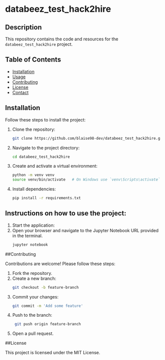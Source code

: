 # databeez_test_hack2hire

## Description
This repository contains the code and resources for the `databeez_test_hack2hire` project.

## Table of Contents
- [Installation](#installation)
- [Usage](#usage)
- [Contributing](#contributing)
- [License](#license)
- [Contact](#contact)

## Installation
Follow these steps to install the project:

1. Clone the repository:
   ```sh
   git clone https://github.com/blaise98-dev/databeez_test_hack2hire.git

2. Navigate to the project directory:
   ```sh
   cd databeez_test_hack2hire

3. Create and activate a virtual environment:
   ```sh
   python -m venv venv
   source venv/bin/activate   # On Windows use `venv\Scripts\activate`
4. Install dependencies:
   ```sh
   pip install -r requirements.txt
## Instructions on how to use the project:

1. Start the application:
2. Open your browser and navigate to the Jupyter Notebook URL provided in the terminal.
   ```sh
   jupyter notebook
   
##Contributing

Contributions are welcome! Please follow these steps:

1. Fork the repository.
2. Create a new branch:
   ```sh
   git checkout -b feature-branch

3. Commit your changes:
   ```sh
   git commit -m 'Add some feature'

4. Push to the branch:
   ```sh
    git push origin feature-branch

5. Open a pull request.

##License

This project is licensed under the MIT License.
 
